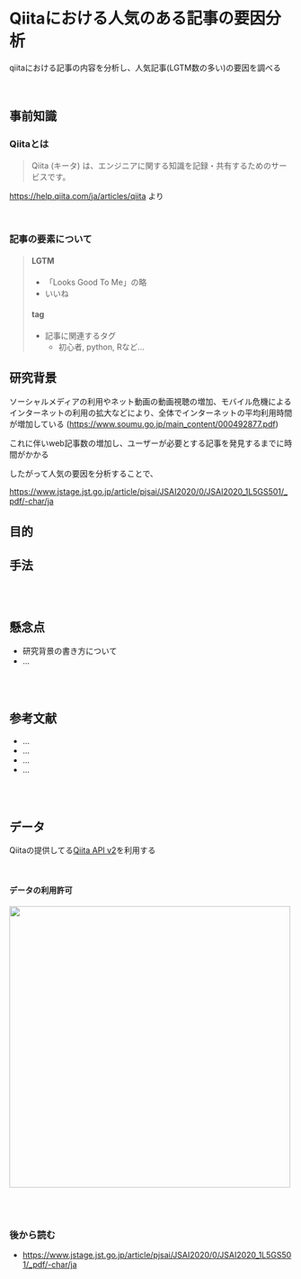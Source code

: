 # Qiitaにおける人気のある記事の要因分析

qiitaにおける記事の内容を分析し、人気記事(LGTM数の多い)の要因を調べる

<br>

## 事前知識

### Qiitaとは

> 
> Qiita (キータ) は、エンジニアに関する知識を記録・共有するためのサービスです。
> 

https://help.qiita.com/ja/articles/qiita より

<br>

### 記事の要素について

> 
> #### LGTM
> - 「Looks Good To Me」の略
> - いいね
> 
> #### tag
> - 記事に関連するタグ
>   - 初心者, python, Rなど...
> 


## 研究背景

ソーシャルメディアの利用やネット動画の動画視聴の増加、モバイル危機によるインターネットの利用の拡大などにより、全体でインターネットの平均利用時間が増加している
(https://www.soumu.go.jp/main_content/000492877.pdf)


これに伴いweb記事数の増加し、ユーザーが必要とする記事を発見するまでに時間がかかる

したがって人気の要因を分析することで、



https://www.jstage.jst.go.jp/article/pjsai/JSAI2020/0/JSAI2020_1L5GS501/_pdf/-char/ja






## 目的



## 手法


<br><br>


## 懸念点

- 研究背景の書き方について
- ...



<br><br>

## 参考文献
- ...
- ...
- ...
- ...

<br><br>


## データ
Qiitaの提供してる[Qiita API v2](https://qiita.com/api/v2/docs)を利用する

<br>

#### データの利用許可

<img width="500px" src="https://user-images.githubusercontent.com/70263039/172796725-d8acc7d9-1202-4741-965b-568661cce19f.png" />


<br><br>



### 後から読む
- https://www.jstage.jst.go.jp/article/pjsai/JSAI2020/0/JSAI2020_1L5GS501/_pdf/-char/ja


